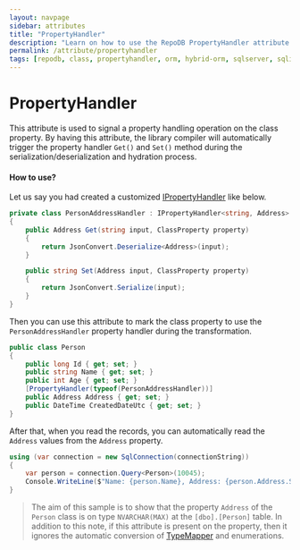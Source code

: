 ```yaml
---
layout: navpage
sidebar: attributes
title: "PropertyHandler"
description: "Learn on how to use the RepoDB PropertyHandler attribute."
permalink: /attribute/propertyhandler
tags: [repodb, class, propertyhandler, orm, hybrid-orm, sqlserver, sqlite, mysql, postgresql]
---
```


# PropertyHandler

This attribute is used to signal a property handling operation on the class property. By having this attribute, the library compiler will automatically trigger the property handler `Get()` and `Set()` method during the serialization/deserialization and hydration process.

#### How to use?

Let us say you had created a customized [IPropertyHandler](/interface/ipropertyhandler) like below.

```csharp
private class PersonAddressHandler : IPropertyHandler<string, Address>
{
    public Address Get(string input, ClassProperty property)
    {
        return JsonConvert.Deserialize<Address>(input);
    }

    public string Set(Address input, ClassProperty property)
    {
        return JsonConvert.Serialize(input);
    }
}
```

Then you can use this attribute to mark the class property to use the `PersonAddressHandler` property handler during the transformation.

```csharp
public class Person
{
    public long Id { get; set; }
    public string Name { get; set; }
    public int Age { get; set; }
    [PropertyHandler(typeof(PersonAddressHandler))]
    public Address Address { get; set; }
    public DateTime CreatedDateUtc { get; set; }
}
```

After that, when you read the records, you can automatically read the `Address` values from the `Address` property.

```csharp
using (var connection = new SqlConnection(connectionString))
{
    var person = connection.Query<Person>(10045);
    Console.WriteLine($"Name: {person.Name}, Address: {person.Address.Street}, {person.Address.Region}, {person.Address.Country} ({person.Address.ZipCode})")
}
```

> The aim of this sample is to show that the property `Address` of the `Person` class is on type `NVARCHAR(MAX)` at the `[dbo].[Person]` table. In addition to this note, if this attribute is present on the property, then it ignores the automatic conversion of [TypeMapper](/mapper/typemapper#automatic) and enumerations.